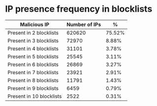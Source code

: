 # IP presence frequency in blocklists
| Malicious IP | Number of IPs | % |
|----|----|----|
| Present in 2 blocklists | 620620 | 75.52% |
| Present in 3 blocklists | 72970 | 8.88% |
| Present in 4 blocklists | 31101 | 3.78% |
| Present in 5 blocklists | 25545 | 3.11% |
| Present in 6 blocklists | 26869 | 3.27% |
| Present in 7 blocklists | 23921 | 2.91% |
| Present in 8 blocklists | 11791 | 1.43% |
| Present in 9 blocklists | 6459 | 0.79% |
| Present in 10 blocklists | 2522 | 0.31% |
